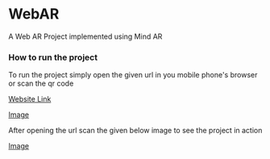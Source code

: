 # WebAR
A Web AR Project implemented using Mind AR

### How to run the project

To run the project simply open the given url in you mobile phone's browser or scan the qr code

[Website Link](https://bucolic-muffin-9ace88.netlify.app/)

[Image](https://i.imgur.com/qJ4qFyt.png)

After opening the url scan the given below image to see the project in action

[Image](https://i.imgur.com/A08NT7Q.png)